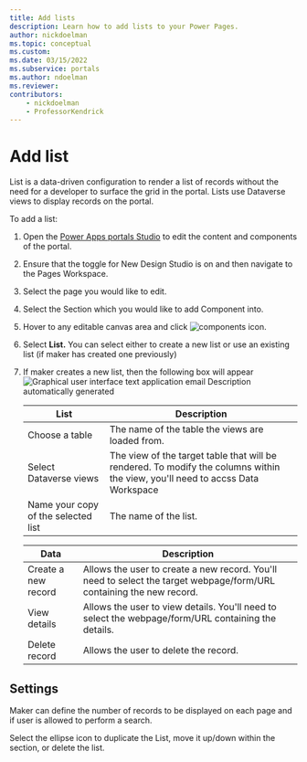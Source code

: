 ```yaml
---
title: Add lists
description: Learn how to add lists to your Power Pages.
author: nickdoelman
ms.topic: conceptual
ms.custom: 
ms.date: 03/15/2022
ms.subservice: portals
ms.author: ndoelman 
ms.reviewer: 
contributors:
    - nickdoelman
    - ProfessorKendrick
---
```


# Add list

List is a data-driven configuration to render a list of records without the need for a developer to surface the grid in the portal. Lists use Dataverse views to display records on the portal.

To add a list:

1. Open the [Power Apps portals Studio](https://docs.microsoft.com/en-us/powerapps/maker/portals/portal-designer-anatomy) to edit the content and components of the portal.

1. Ensure that the toggle for New Design Studio is on and then navigate to the Pages Workspace.

1. Select the page you would like to edit.

1. Select the Section which you would like to add Component into.

1. Hover to any editable canvas area and click ![components icon ](media/image3.png).

1. Select **List.** You can select either to create a new list or use an existing list (if maker has created one previously)

1. If maker creates a new list, then the following box will appear  
    ![Graphical user interface  text  application  email Description automatically generated](media/image30.png)

    | List | Description |
    | ----------- | ----------- |
    | Choose a table | The name of the table the views are loaded from. |
    | Select Dataverse views | The view of the target table that will be rendered. To modify the columns within the view, you'll need to accss Data Workspace |
    | Name your copy of the selected list | The name of the list. |

    | Data | Description |
    | ----------- | ----------- |
    | Create a new record | Allows the user to create a new record. You'll need to select the target webpage/form/URL containing the new record. |
    | View details | Allows the user to view details.  You'll need to select the webpage/form/URL containing the details. | 
    | Delete record | Allows the user to delete the record. | 

## Settings

Maker can define the number of records to be displayed on each page and if user is allowed to perform a search.

Select the ellipse icon to duplicate the List, move it up/down within the section, or delete the list.